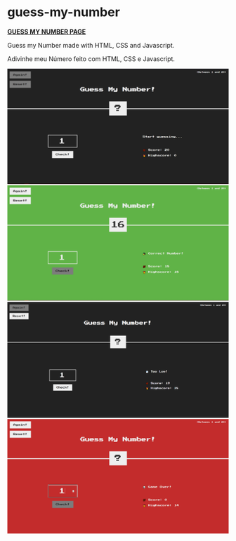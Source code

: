 # guess-my-number
<a href="https://mayckonrebecci.github.io/guess-my-number/"><strong>GUESS MY NUMBER PAGE</strong></a>

Guess my Number made with HTML, CSS and Javascript.

Adivinhe meu Número feito com HTML, CSS e Javascript.

<img src="img/screenshot1.png">
<img src="img/screenshot2.png">
<img src="img/screenshot3.png">
<img src="img/screenshot4.png">
